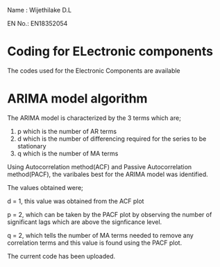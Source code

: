 Name  : Wijethilake D.L

EN No.: EN18352054

# Coding for ELectronic components

The codes used for the Electronic Components are available


# ARIMA model algorithm

The ARIMA model is characterized by the 3 terms which are;
1. p which is the number of AR terms
2. d which is the number of differencing required for the series to be stationary
3. q which is the number of MA terms

Using Autocorrelation method(ACF) and Passive Autocorrelation method(PACF), the varibales best for the ARIMA model was identified.

The values obtained were;

d = 1, this value was obtained from the ACF plot 

p = 2, which can be taken by the PACF plot by observing the number of significant lags which are above the signficance level.

q = 2, which tells the number of MA terms needed to remove any correlation terms and this value is found using the PACF plot.

The current code has been uploaded.
